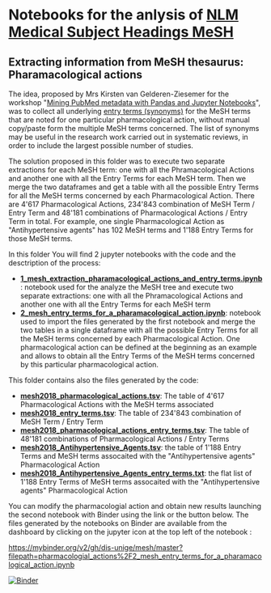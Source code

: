 # Notebooks for the anlysis of [NLM Medical Subject Headings MeSH](https://www.nlm.nih.gov/mesh/meshhome.html)

## Extracting information from MeSH thesaurus: Pharamacological actions

The idea, proposed by Mrs Kirsten van Gelderen-Ziesemer for the workshop "[Mining PubMed metadata with Pandas and Jupyter Notebooks](https://www.conftool.com/eahil2019/index.php?page=browseSessions&downloads=show&form_session=39&mode=table&presentations=show)", was to collect all underlying [entry terms (synonyms)](https://www.nlm.nih.gov/mesh/intro_entry.html) for the MeSH terms that are noted for one particular pharmacological action, without manual copy/paste form the multiple MeSH terms concerned. The list of synonyms may be useful in the research work carried out in systematic reviews, in order to include the largest possible number of studies.

The solution proposed in this folder was to execute two separate extractions for each MeSH term: one with all the Phramacological Actions and another one with all the Entry Terms for each MeSH term. Then we merge the two dataframes and get a table with all the possible Entry Terms for all the MeSH terms concerned by each Pharmacological Action. There are 4'617 Pharmacological Actions, 234'843 combination of MeSH Term / Entry Term and 48'181 combinations of Pharmacological Actions / Entry Term in total. For example, one single Pharmacological Action as "Antihypertensive agents" has 102 MeSH terms and 1'188 Entry Terms for those MeSH terms.

In this folder You will find 2 jupyter notebooks with the code and the desctription of the process:

* **[1_mesh_extraction_pharamacological_actions_and_entry_terms.ipynb](1_mesh_extraction_pharamacological_actions_and_entry_terms.ipynb)**: notebook used for the analyze the MeSH tree and execute two separate extractions: one with all the Phramacological Actions and another one with all the Entry Terms for each MeSH term
* **[2_mesh_entry_terms_for_a_pharamacological_action.ipynb](2_mesh_entry_terms_for_a_pharamacological_action.ipynb)**: notebook used to import the files generated by the first notebook and merge the two tables in a single dataframe with all the possible Entry Terms for all the MeSH terms concerned by each Pharmacological Action. One pharmacological action can be defined at the beginning as an example and allows to obtain all the Entry Terms of the MeSH terms concerned by this particular pharmacological action.

This folder contains also the files generated by the code:

* **[mesh2018_pharmacological_actions.tsv](mesh2018_pharmacological_actions.tsv)**: The table of 4'617 Pharmacological Actions with the MeSH terms associated
* **[mesh2018_entry_terms.tsv](mesh2018_entry_terms.tsv)**: The table of 234'843 combination of MeSH Term / Entry Term
* **[mesh2018_pharmacological_actions_entry_terms.tsv](mesh2018_pharmacological_actions_entry_terms.tsv)**: The table of 48'181 combinations of Pharmacological Actions / Entry Terms
* **[mesh2018_Antihypertensive_Agents.tsv](mesh2018_Antihypertensive_Agents.tsv)**: the table of 1'188 Entry Terms and MeSH terms assocaited with the "Antihypertensive agents" Pharmacological Action
* **[mesh2018_Antihypertensive_Agents_entry_terms.txt](mesh2018_Antihypertensive_Agents_entry_terms.txt)**: the flat list of 1'188 Entry Terms of MeSH terms assocaited with the "Antihypertensive agents" Pharmacological Action

You can modify the pharmacologial action and obtain new results launching the second notebook with Binder using the link or the button below. The files generated by the notebooks on Binder are available from the dashboard by clicking on the jupyter icon at the top left of the notebook :

https://mybinder.org/v2/gh/dis-unige/mesh/master?filepath=pharmacologial_actions%2F2_mesh_entry_terms_for_a_pharamacological_action.ipynb

[![Binder](https://mybinder.org/badge_logo.svg)](https://mybinder.org/v2/gh/dis-unige/mesh/master?filepath=pharmacologial_actions%2F2_mesh_entry_terms_for_a_pharamacological_action.ipynb)

 

 